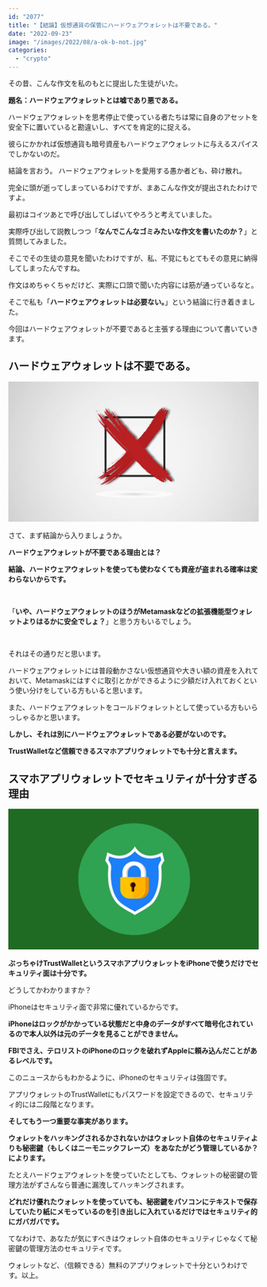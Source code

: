 ```yaml
---
id: "2077"
title: "【結論】仮想通貨の保管にハードウェアウォレットは不要である。"
date: "2022-09-23"
image: "/images/2022/08/a-ok-b-not.jpg"
categories: 
  - "crypto"
---
```


その昔、こんな作文を私のもとに提出した生徒がいた。

**題名：ハードウェアウォレットとは嘘であり悪である。**

ハードウェアウォレットを思考停止で使っている者たちは常に自身のアセットを安全下に置いていると勘違いし、すべてを肯定的に捉える。

彼らにかかれば仮想通貨も暗号資産もハードウェアウォレットに与えるスパイスでしかないのだ。

結論を言おう。 ハードウェアウォレットを愛用する愚か者ども、砕け散れ。

完全に頭が逝ってしまっているわけですが、まあこんな作文が提出されたわけですよ。

最初はコイツあとで呼び出してしばいてやろうと考えていました。

実際呼び出して説教しつつ「**なんでこんなゴミみたいな作文を書いたのか？**」と質問してみました。

そこでその生徒の意見を聞いたわけですが、私、不覚にもとてもその意見に納得してしまったんですね。

作文はめちゃくちゃだけど、実際に口頭で聞いた内容には筋が通っているなと。

そこで私も「**ハードウェアウォレットは必要ない。**」という結論に行き着きました。

今回はハードウェアウォレットが不要であると主張する理由について書いていきます。

## ハードウェアウォレットは不要である。

![](/images/2022/01/box_batsu.jpg)

さて、まず結論から入りましょうか。

**ハードウェアウォレットが不要である理由とは？**

**結論、ハードウェアウォレットを使っても使わなくても資産が盗まれる確率は変わらないからです。**

 

「**いや、ハードウェアウォレットのほうがMetamaskなどの拡張機能型ウォレットよりはるかに安全でしょ？**」と思う方もいるでしょう。

 

それはその通りだと思います。

ハードウェアウォレットには普段動かさない仮想通貨や大きい額の資産を入れておいて、Metamaskにはすぐに取引とかができるように少額だけ入れておくという使い分けをしている方もいると思います。

また、ハードウェアウォレットをコールドウォレットとして使っている方もいらっしゃるかと思います。

**しかし、それは別にハードウェアウォレットである必要がないのです。**

**TrustWalletなど信頼できるスマホアプリウォレットでも十分と言えます。**

## スマホアプリウォレットでセキュリティが十分すぎる理由

![](/images/2021/11/protection.jpg)

**ぶっちゃけTrustWalletというスマホアプリウォレットをiPhoneで使うだけでセキュリティ面は十分です。**

どうしてかわかりますか？

iPhoneはセキュリティ面で非常に優れているからです。

**iPhoneはロックがかかっている状態だと中身のデータがすべて暗号化されているので本人以外は元のデータを見ることができません。**

**FBIでさえ、テロリストのiPhoneのロックを破れずAppleに頼み込んだことがあるレベルです。**

このニュースからもわかるように、iPhoneのセキュリティは強固です。

アプリウォレットのTrustWalletにもパスワードを設定できるので、セキュリティ的には二段階となります。

**そしてもう一つ重要な事実があります。**

**ウォレットをハッキングされるかされないかはウォレット自体のセキュリティよりも秘密鍵（もしくはニーモニックフレーズ）をあなたがどう管理しているか？によります。**

たとえハードウェアウォレットを使っていたとしても、ウォレットの秘密鍵の管理方法がずさんなら普通に漏洩してハッキングされます。

**どれだけ優れたウォレットを使っていても、秘密鍵をパソコンにテキストで保存していたり紙にメモっているのを引き出しに入れているだけではセキュリティ的にガバガバです。**

てなわけで、あなたが気にすべきはウォレット自体のセキュリティじゃなくて秘密鍵の管理方法のセキュリティです。

ウォレットなど、（信頼できる）無料のアプリウォレットで十分というわけです。以上。
